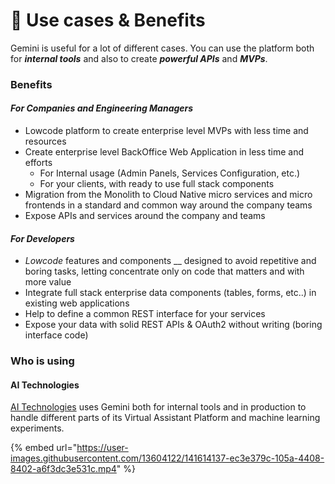 # 🎯 Use cases & Benefits

Gemini is useful for a lot of different cases. You can use the platform both for _**internal tools**_ and also to create _**powerful APIs**_ and _**MVPs**_.

### Benefits

#### _For Companies and Engineering Managers_

* Lowcode platform to create enterprise level MVPs with less time and resources
* Create enterprise level BackOffice Web Application in less time and efforts&#x20;
  * For Internal usage (Admin Panels, Services Configuration, etc.)
  * For your clients, with ready to use full stack components
* Migration from the Monolith to Cloud Native micro services and micro frontends in a standard and common way around the company teams
* Expose APIs and services around the company and teams&#x20;

#### _For Developers_

* _Lowcode_ features and components __ designed to avoid repetitive and boring tasks, letting concentrate only on code that matters and with more value
* Integrate full stack enterprise data components (tables, forms, etc..) in existing web applications
* Help to define a common REST interface for your services
* Expose your data with solid REST APIs & OAuth2 without writing (boring interface code)

### Who is using

#### &#x20;AI Technologies

[AI Technologies](https://www.aitechnologies.it) uses Gemini both for internal tools and in production to handle different parts of its Virtual Assistant Platform and machine learning experiments.

{% embed url="https://user-images.githubusercontent.com/13604122/141614137-ec3e379c-105a-4408-8402-a6f3dc3e531c.mp4" %}
